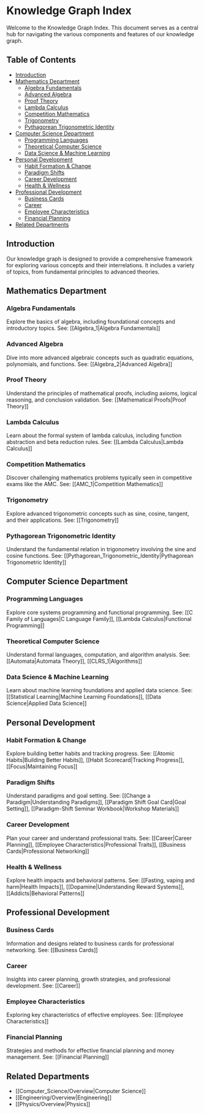 # Knowledge Graph Index

Welcome to the Knowledge Graph Index. This document serves as a central hub for navigating the various components and features of our knowledge graph.

## Table of Contents

- [Introduction](#introduction)
- [Mathematics Department](#mathematics-department)
  - [Algebra Fundamentals](#algebra-fundamentals)
  - [Advanced Algebra](#advanced-algebra)
  - [Proof Theory](#proof-theory)
  - [Lambda Calculus](#lambda-calculus)
  - [Competition Mathematics](#competition-mathematics)
  - [Trigonometry](#trigonometry)
  - [Pythagorean Trigonometric Identity](#pythagorean-trigonometric-identity)
- [Computer Science Department](#computer-science-department)
  - [Programming Languages](#programming-languages)
  - [Theoretical Computer Science](#theoretical-computer-science)
  - [Data Science & Machine Learning](#data-science--machine-learning)
- [Personal Development](#personal-development)
  - [Habit Formation & Change](#habit-formation--change)
  - [Paradigm Shifts](#paradigm-shifts)
  - [Career Development](#career-development)
  - [Health & Wellness](#health--wellness)
- [Professional Development](#professional-development)
  - [Business Cards](#business-cards)
  - [Career](#career)
  - [Employee Characteristics](#employee-characteristics)
  - [Financial Planning](#financial-planning)
- [Related Departments](#related-departments)

## Introduction

Our knowledge graph is designed to provide a comprehensive framework for exploring various concepts and their interrelations. It includes a variety of topics, from fundamental principles to advanced theories.

## Mathematics Department

### Algebra Fundamentals

Explore the basics of algebra, including foundational concepts and introductory topics. See: [[Algebra_1|Algebra Fundamentals]]

### Advanced Algebra

Dive into more advanced algebraic concepts such as quadratic equations, polynomials, and functions. See: [[Algebra_2|Advanced Algebra]]

### Proof Theory

Understand the principles of mathematical proofs, including axioms, logical reasoning, and conclusion validation. See: [[Mathematical Proofs|Proof Theory]]

### Lambda Calculus

Learn about the formal system of lambda calculus, including function abstraction and beta reduction rules. See: [[Lambda Calculus|Lambda Calculus]]

### Competition Mathematics

Discover challenging mathematics problems typically seen in competitive exams like the AMC. See: [[AMC_1|Competition Mathematics]]

### Trigonometry

Explore advanced trigonometric concepts such as sine, cosine, tangent, and their applications. See: [[Trigonometry]]

### Pythagorean Trigonometric Identity

Understand the fundamental relation in trigonometry involving the sine and cosine functions. See: [[Pythagorean_Trigonometric_Identity|Pythagorean Trigonometric Identity]]

## Computer Science Department

### Programming Languages

Explore core systems programming and functional programming. See: [[C Family of Languages|C Language Family]], [[Lambda Calculus|Functional Programming]]

### Theoretical Computer Science

Understand formal languages, computation, and algorithm analysis. See: [[Automata|Automata Theory]], [[CLRS_1|Algorithms]]

### Data Science & Machine Learning

Learn about machine learning foundations and applied data science. See: [[Statistical Learning|Machine Learning Foundations]], [[Data Science|Applied Data Science]]

## Personal Development

### Habit Formation & Change

Explore building better habits and tracking progress. See: [[Atomic Habits|Building Better Habits]], [[Habit Scorecard|Tracking Progress]], [[Focus|Maintaining Focus]]

### Paradigm Shifts

Understand paradigms and goal setting. See: [[Change a Paradigm|Understanding Paradigms]], [[Paradigm Shift Goal Card|Goal Setting]], [[Paradigm-Shift Seminar Workbook|Workshop Materials]]

### Career Development

Plan your career and understand professional traits. See: [[Career|Career Planning]], [[Employee Characteristics|Professional Traits]], [[Business Cards|Professional Networking]]

### Health & Wellness

Explore health impacts and behavioral patterns. See: [[Fasting, vaping and harm|Health Impacts]], [[Dopamine|Understanding Reward Systems]], [[Addicts|Behavioral Patterns]]

## Professional Development

### Business Cards

Information and designs related to business cards for professional networking. See: [[Business Cards]]

### Career

Insights into career planning, growth strategies, and professional development. See: [[Career]]

### Employee Characteristics

Exploring key characteristics of effective employees. See: [[Employee Characteristics]]

### Financial Planning

Strategies and methods for effective financial planning and money management. See: [[Financial Planning]]

## Related Departments

- [[Computer_Science/Overview|Computer Science]]
- [[Engineering/Overview|Engineering]]
- [[Physics/Overview|Physics]]